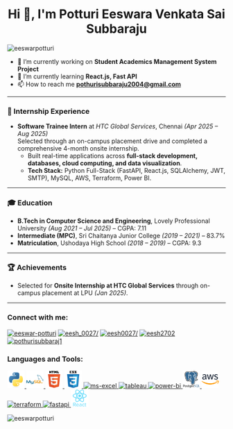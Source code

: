 <h1 align="center">Hi 👋, I'm Potturi Eeswara Venkata Sai Subbaraju</h1>
<p align="left"> <img src="https://komarev.com/ghpvc/?username=eeswarpotturi&label=Profile%20views&color=0e75b6&style=flat" alt="eeswarpotturi" /> </p>

- 🔭 I’m currently working on **Student Academics Management System Project**
- 🌱 I’m currently learning **React.js, Fast API**
- 📫 How to reach me **pothurisubbaraju2004@gmail.com**

---

### 💼 Internship Experience
- **Software Trainee Intern** at *HTC Global Services*, Chennai *(Apr 2025 – Aug 2025)*  
  Selected through an on-campus placement drive and completed a comprehensive 4-month onsite internship.  
  - Built real-time applications across **full-stack development, databases, cloud computing, and data visualization**.  
  - **Tech Stack:** Python Full-Stack (FastAPI, React.js, SQLAlchemy, JWT, SMTP), MySQL, AWS, Terraform, Power BI.

---

### 🎓 Education
- **B.Tech in Computer Science and Engineering**, Lovely Professional University *(Aug 2021 – Jul 2025)* – CGPA: 7.11  
- **Intermediate (MPC)**, Sri Chaitanya Junior College *(2019 – 2021)* – 83.7%  
- **Matriculation**, Ushodaya High School *(2018 – 2019)* – CGPA: 9.3  

---

### 🏆 Achievements
- Selected for **Onsite Internship at HTC Global Services** through on-campus placement at LPU *(Jan 2025)*.
---

<h3 align="left">Connect with me:</h3>
<p align="left">
<a href="https://linkedin.com/in/eeswar-potturi" target="blank"><img align="center" src="https://raw.githubusercontent.com/rahuldkjain/github-profile-readme-generator/master/src/images/icons/Social/linked-in-alt.svg" alt="eeswar-potturi" height="30" width="40" /></a>
<a href="https://instagram.com/eesh_0027/" target="blank"><img align="center" src="https://raw.githubusercontent.com/rahuldkjain/github-profile-readme-generator/master/src/images/icons/Social/instagram.svg" alt="eesh_0027/" height="30" width="40" /></a>
<a href="https://fb.com/eesh0027/" target="blank"><img align="center" src="https://raw.githubusercontent.com/rahuldkjain/github-profile-readme-generator/master/src/images/icons/Social/facebook.svg" alt="eesh0027/" height="30" width="40" /></a>
<a href="https://twitter.com/eesh2702" target="blank"><img align="center" src="https://raw.githubusercontent.com/rahuldkjain/github-profile-readme-generator/master/src/images/icons/Social/twitter.svg" alt="eesh2702" height="30" width="40" /></a>
<a href="https://www.hackerrank.com/pothurisubbaraj1" target="blank"><img align="center" src="https://raw.githubusercontent.com/rahuldkjain/github-profile-readme-generator/master/src/images/icons/Social/hackerrank.svg" alt="pothurisubbaraj1" height="30" width="40" /></a>
</p>

<h3 align="left">Languages and Tools:</h3>
<p align="left"> 
<a href="https://www.python.org" target="_blank" rel="noreferrer"> <img src="https://raw.githubusercontent.com/devicons/devicon/master/icons/python/python-original.svg" alt="python" width="40" height="40"/> </a> 
<a href="https://www.mysql.com/" target="_blank" rel="noreferrer"> <img src="https://raw.githubusercontent.com/devicons/devicon/master/icons/mysql/mysql-original-wordmark.svg" alt="mysql" width="40" height="40"/> </a> 
<a href="https://www.w3.org/html/" target="_blank" rel="noreferrer"> <img src="https://raw.githubusercontent.com/devicons/devicon/master/icons/html5/html5-original-wordmark.svg" alt="html5" width="40" height="40"/> </a> 
<a href="https://www.w3schools.com/css/" target="_blank" rel="noreferrer"> <img src="https://raw.githubusercontent.com/devicons/devicon/master/icons/css3/css3-original-wordmark.svg" alt="css3" width="40" height="40"/> </a> 
<a href="https://www.microsoft.com/en-us/microsoft-365/excel" target="_blank" rel="noreferrer"> <img src="https://img.icons8.com/color/48/microsoft-excel-2019--v1.png" alt="ms-excel" width="40" height="40"/> </a> 
<a href="https://www.tableau.com/" target="_blank" rel="noreferrer"> <img src="https://img.icons8.com/color/48/tableau-software.png" alt="tableau" width="40" height="40"/> </a> 
<a href="https://powerbi.microsoft.com/" target="_blank" rel="noreferrer"> <img src="https://img.icons8.com/color/48/power-bi.png" alt="power-bi" width="40" height="40"/> </a> 
<a href="https://www.postgresql.org" target="_blank" rel="noreferrer"> <img src="https://raw.githubusercontent.com/devicons/devicon/master/icons/postgresql/postgresql-original-wordmark.svg" alt="sql" width="40" height="40"/> </a> 
<a href="https://aws.amazon.com" target="_blank" rel="noreferrer"> <img src="https://raw.githubusercontent.com/devicons/devicon/master/icons/amazonwebservices/amazonwebservices-original-wordmark.svg" alt="aws" width="40" height="40"/> </a> 
<a href="https://www.terraform.io/" target="_blank" rel="noreferrer"> <img src="https://img.icons8.com/color/48/terraform.png" alt="terraform" width="40" height="40"/> </a> 
<a href="https://fastapi.tiangolo.com/" target="_blank" rel="noreferrer"> <img src="https://fastapi.tiangolo.com/img/logo-margin/logo-teal.png" alt="fastapi" width="40" height="40"/> </a> 
<a href="https://reactjs.org/" target="_blank" rel="noreferrer"> <img src="https://raw.githubusercontent.com/devicons/devicon/master/icons/react/react-original-wordmark.svg" alt="react" width="40" height="40"/> </a> 
</p>

<p><img align="center" src="https://github-readme-stats.vercel.app/api/top-langs?username=eeswarpotturi&show_icons=true&locale=en&layout=compact" alt="eeswarpotturi" /></p>

